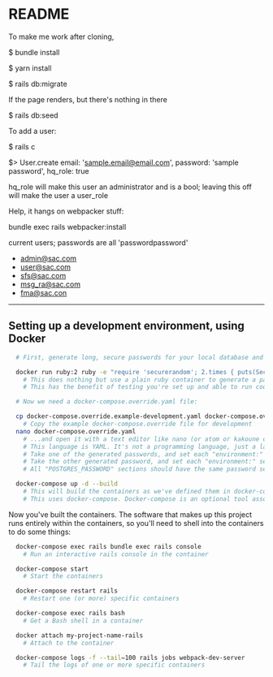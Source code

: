 # README
To make me work after cloning,

$ bundle install

$ yarn install

$ rails db:migrate

If the page renders, but there's nothing in there

$ rails db:seed

To add a user:

$ rails c

$> User.create email: 'sample.email@email.com', password: 'sample password', hq_role: true

hq_role will make this user an administrator and is a bool; leaving this off will make the user a user_role

Help, it hangs on webpacker stuff:

bundle exec rails webpacker:install

current users; passwords are all 'passwordpassword'
* admin@sac.com
* user@sac.com
* sfs@sac.com
* msg_ra@sac.com
* fma@sac.con

---

## Setting up a development environment, using Docker
```bash
  # First, generate long, secure passwords for your local database and JWT secret:

  docker run ruby:2 ruby -e "require 'securerandom'; 2.times { puts(SecureRandom.base64(64)) }"
    # This does nothing but use a plain ruby container to generate a password. You can generate passwords in other ways too.
    # This has the benefit of testing you're set up and able to run code in Docker containers.

  # Now we need a docker-compose.override.yaml file:

  cp docker-compose.override.example-development.yaml docker-compose.override.yaml
    # Copy the example docker-compose.override file for development
  nano docker-compose.override.yaml
    # ...and open it with a text editor like nano (or atom or kakoune or nvim or vim or subl or ed or...)
    # This language is YAML. It's not a programming language, just a language to represent data or config data as text.
    # Take one of the generated passwords, and set each "environment:" section's "POSTGRES_PASSWORD" block to that password.
    # Take the other generated password, and set each "environment:" section's "DEVISE_JWT_SECRET_KEY" block to that password. Don't re-use the POSTGRES_PASSWORD.
    # All "POSTGRES_PASSWORD" sections should have the same password set, and all DEVISE_JWT_SECRET_KEY sections should have the same password set.

  docker-compose up -d --build
    # This will build the containers as we've defined them in docker-compose.yaml and docker-compose.override.yaml.
    # This uses docker-compose. Docker-compose is an optional tool associated with Docker, that just lets us write these yaml files describing our desired containers and builds them for us so we don't have to. It's not part of Docker, and there are a number of things you can do with either the docker or docker-compose commands, so don't conflate the two.
```

Now you've built the containers. The software that makes up this project runs entirely within the containers, so you'll need to shell into the containers to do some things:

```bash
  docker-compose exec rails bundle exec rails console
    # Run an interactive rails console in the container

  docker-compose start
    # Start the containers

  docker-compose restart rails
    # Restart one (or more) specific containers

  docker-compose exec rails bash
    # Get a Bash shell in a container

  docker attach my-project-name-rails
    # Attach to the container

  docker-compose logs -f --tail=100 rails jobs webpack-dev-server
    # Tail the logs of one or more specific containers
```
